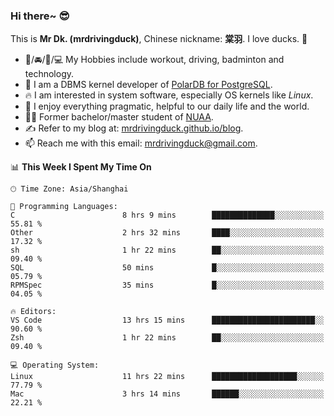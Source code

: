 ### Hi there~ 😎

This is **Mr Dk. (mrdrivingduck)**, Chinese nickname: **棠羽**. I love ducks. 🦆

- 💪/🚘/🏸/💻 My Hobbies include workout, driving, badminton and technology.
- 🍊 I am a DBMS kernel developer of [PolarDB for PostgreSQL](https://github.com/ApsaraDB/PolarDB-for-PostgreSQL).
- 🔥 I am interested in system software, especially OS kernels like *Linux*.
- 🔧 I enjoy everything pragmatic, helpful to our daily life and the world.
- 👨‍🎓 Former bachelor/master student of [NUAA](https://en.wikipedia.org/wiki/Nanjing_University_of_Aeronautics_and_Astronautics).
- ✍ Refer to my blog at: [mrdrivingduck.github.io/blog](https://mrdrivingduck.github.io/blog/).
- 📫 Reach me with this email: [mrdrivingduck@gmail.com](mailto:mrdrivingduck@gmail.com).

<!--START_SECTION:waka-->
📊 **This Week I Spent My Time On** 

```text
🕑︎ Time Zone: Asia/Shanghai

💬 Programming Languages: 
C                        8 hrs 9 mins        ██████████████░░░░░░░░░░░   55.81 % 
Other                    2 hrs 32 mins       ████░░░░░░░░░░░░░░░░░░░░░   17.32 % 
sh                       1 hr 22 mins        ██░░░░░░░░░░░░░░░░░░░░░░░   09.40 % 
SQL                      50 mins             █░░░░░░░░░░░░░░░░░░░░░░░░   05.79 % 
RPMSpec                  35 mins             █░░░░░░░░░░░░░░░░░░░░░░░░   04.05 % 

🔥 Editors: 
VS Code                  13 hrs 15 mins      ███████████████████████░░   90.60 % 
Zsh                      1 hr 22 mins        ██░░░░░░░░░░░░░░░░░░░░░░░   09.40 % 

💻 Operating System: 
Linux                    11 hrs 22 mins      ███████████████████░░░░░░   77.79 % 
Mac                      3 hrs 14 mins       ██████░░░░░░░░░░░░░░░░░░░   22.21 % 
```


<!--END_SECTION:waka-->

<!-- ![Mr Dk.'s GitHub Stats](https://github-readme-stats.vercel.app/api?username=mrdrivingduck&count_private&show_icons=true&theme=buefy) -->

<!-- ![Most Used Languages](https://github-readme-stats.vercel.app/api/top-langs/?username=mrdrivingduck&exclude_repo=mips32-CPU,snort-tcp-socket&theme=buefy&layout=compact&langs_count=10) -->


<!--
**mrdrivingduck/mrdrivingduck** is a ✨ _special_ ✨ repository because its `README.md` (this file) appears on your GitHub profile.

Here are some ideas to get you started:

- 🔭 I’m currently working on ...
- 🌱 I’m currently learning ...
- 👯 I’m looking to collaborate on ...
- 🤔 I’m looking for help with ...
- 💬 Ask me about ...
- 📫 How to reach me: ...
- 😄 Pronouns: ...
- ⚡ Fun fact: ...
-->
